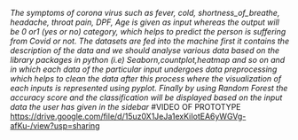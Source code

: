 <i>The symptoms of corona virus such as fever, cold,  shortness_of_breathe, headache, throat pain, DPF, Age is given as input whereas the output will be 0 or1 (yes or no) category, which helps to predict the person is suffering from Covid or not.
The datasets are fed into the machine first it contains the description of the data and we should analyse various data based on the library packages in python (i.e) Seaborn,countplot,heatmap and so on and in which each data of the particular input undergoes data preprocessing which helps to clean the data after this process where the visualization of each inputs is represented using pyplot. Finally by using Random Forest the accuracy score and the classification will be displayed based on the input data the user has given in the sidebar
</i>
#VIDEO OF PROTOTYPE
<a>https://drive.google.com/file/d/15uz0X1JeJa1exKiIotEA6yWGVg-afKu-/view?usp=sharing</a>

